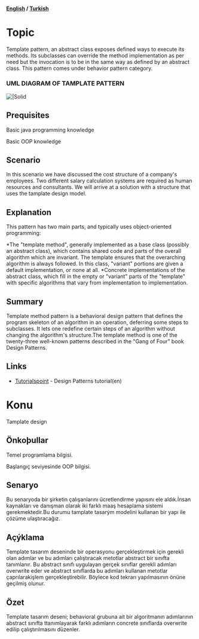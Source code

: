 #### [English](#topic) / [Turkish](#konu)

# Topic

Template pattern, an abstract class exposes defined ways to execute its methods. Its subclasses can override the method implementation as per need but the invocation is to be in the same way as defined by an abstract class. This pattern comes under behavior pattern category.

### UML DIAGRAM OF TAMPLATE PATTERN
![|Solid](https://raw.githubusercontent.com/incubationhub/jee.oop/master/com.ihub.jee.oop/dp/behavioral/template/images/Template.PNG)

## Prequisites

Basic java programming knowledge

Basic OOP knowledge


## Scenario
    
In this scenario we have discussed the cost structure of a company's employees. Two different salary calculation systems are required as human resources and consultants. We will arrive at a solution with a structure that uses the tamplate design model.


## Explanation

This pattern has two main parts, and typically uses object-oriented programming:

*The "template method", generally implemented as a base class (possibly an abstract class), which contains shared code and parts of the overall algorithm which are invariant. The template ensures that the overarching algorithm is always followed. In this class, "variant" portions are given a default implementation, or none at all.
*Concrete implementations of the abstract class, which fill in the empty or "variant" parts of the "template" with specific algorithms that vary from implementation to implementation.

## Summary

Template method pattern is a behavioral design pattern that defines the program skeleton of an algorithm in an operation, deferring some steps to subclasses. It lets one redefine certain steps of an algorithm without changing the algorithm's structure.The template method is one of the twenty-three well-known patterns described in the "Gang of Four" book Design Patterns.
## Links


* [Tutorialspoint](https://www.tutorialspoint.com/design_pattern/template_pattern.htm) - Design Patterns tutorial(en)


# Konu
Tamplate design

## Önkoþullar
Temel programlama bilgisi.

Başlangıç seviyesinde OOP bilgisi.

## Senaryo

Bu senaryoda bir şirketin çalışanlarını ücretlendirme yapısını ele aldık.İnsan kaynakları ve danışman olarak iki farklı maaş hesaplama sistemi gerekmektedir.Bu durumu tamplate tasarým modelini kullanan bir yapı ile çözüme ulaştıracağız.

## Açýklama

Template tasarım deseninde bir operasyonu gerçekleştirmek için gerekli olan adımlar ve bu adımları çalıştıracak metotlar abstract bir sınıfta tanımlanır. Bu abstract sınıfı uygulayan gerçek sınıflar gerekli adımları overwrite eder ve abstract sınıflarda bu adımları kullanan metotlar çaprılarakişlem gerçekleştirebilir. Böylece kod tekrarı yapılmasının önüne geçilmiş olunur.

## Özet

Template tasarım deseni; behavioral grubuna ait bir algoritmanın adımlarının abstract sınıfta ttanımlayarak farklı adımların concrete sınıflarda overwrite edilip çalıştırılmasını düzenler.
